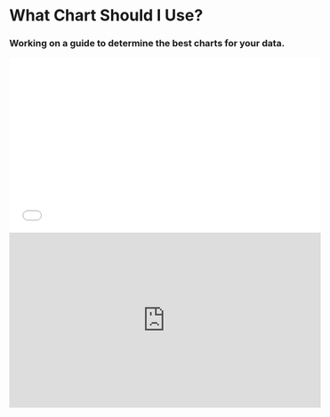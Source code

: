 # What Chart Should I Use? 

### Working on a guide to determine the best charts for your data. 

<iframe width="560" height="315" src="//www.youtube.com/embed/QOdW1OuZ1U0?list=PLol_ykYs3OQ4Zypr1WGaYcSowzoMmcj4G" frameborder="0" allowfullscreen></iframe>
<iframe width="560" height="315" src="https://choose-chart.herokuapp.com" frameborder="0" allowfullscreen="allowfullscreen"></iframe>